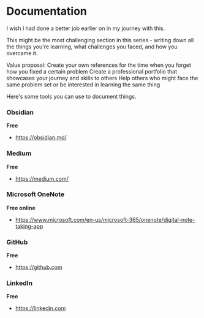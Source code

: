 # Documentation
I wish I had done a better job earlier on in my journey with this.

This might be the most challenging section in this series - writing down all the things you're learning, what challenges you faced, and how you overcame it.

Value proposal:
Create your own references for the time when you forget how you fixed a certain problem
Create a professional portfolio that showcases your journey and skills to others
Help others who might face the same problem set or be interested in learning the same thing

Here's some tools you can use to document things.

### **Obsidian**
**Free**
- https://obsidian.md/

### **Medium**
**Free**
- https://medium.com/

### **Microsoft OneNote**
**Free online**
- https://www.microsoft.com/en-us/microsoft-365/onenote/digital-note-taking-app

### **GitHub**
**Free**
- https://github.com

### **LinkedIn**
**Free**
- https://linkedin.com